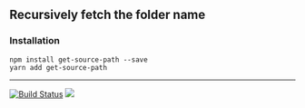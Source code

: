 ## Recursively fetch the folder name

### Installation
    
    npm install get-source-path --save
    yarn add get-source-path

---
[![Build Status](https://travis-ci.org/yinone/get-resouce-path.svg?branch=master)](https://travis-ci.org/yinone/get-resouce-path)
![](https://dl.dropboxusercontent.com/s/blyjx1sh5ncdpqo/vi.png?dl=0)
